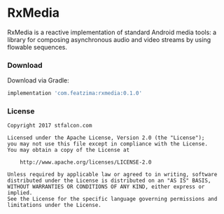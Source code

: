 # RxMedia

RxMedia is a reactive implementation of standard Android media tools: a library for composing asynchronous audio and video streams by using flowable sequences.

### Download

Download via Gradle:

```gradle
implementation 'com.featzima:rxmedia:0.1.0'
```

### License

```
Copyright 2017 stfalcon.com

Licensed under the Apache License, Version 2.0 (the "License");
you may not use this file except in compliance with the License.
You may obtain a copy of the License at

    http://www.apache.org/licenses/LICENSE-2.0

Unless required by applicable law or agreed to in writing, software
distributed under the License is distributed on an "AS IS" BASIS,
WITHOUT WARRANTIES OR CONDITIONS OF ANY KIND, either express or implied.
See the License for the specific language governing permissions and
limitations under the License.
```